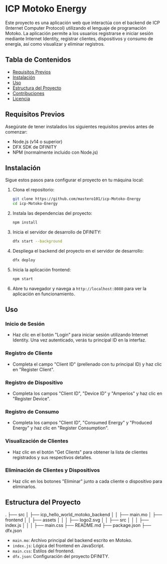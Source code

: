 # ICP Motoko Energy

Este proyecto es una aplicación web que interactúa con el backend de ICP (Internet Computer Protocol) utilizando el lenguaje de programación Motoko. La aplicación permite a los usuarios registrarse e iniciar sesión mediante Internet Identity, registrar clientes, dispositivos y consumo de energía, así como visualizar y eliminar registros.

## Tabla de Contenidos

- [Requisitos Previos](#requisitos-previos)
- [Instalación](#instalación)
- [Uso](#uso)
- [Estructura del Proyecto](#estructura-del-proyecto)
- [Contribuciones](#contribuciones)
- [Licencia](#licencia)

## Requisitos Previos

Asegúrate de tener instalados los siguientes requisitos previos antes de comenzar:

- Node.js (v14 o superior)
- DFX SDK de DFINITY
- NPM (normalmente incluido con Node.js)

## Instalación

Sigue estos pasos para configurar el proyecto en tu máquina local:

1. Clona el repositorio:

    ```bash
    git clone https://github.com/mastero101/icp-Motoko-Energy
    cd icp-Motoko-Energy
    ```

2. Instala las dependencias del proyecto:

    ```bash
    npm install
    ```

3. Inicia el servidor de desarrollo de DFINITY:

    ```bash
    dfx start --background
    ```

4. Despliega el backend del proyecto en el servidor de desarrollo:

    ```bash
    dfx deploy
    ```

5. Inicia la aplicación frontend:

    ```bash
    npm start
    ```

6. Abre tu navegador y navega a `http://localhost:8080` para ver la aplicación en funcionamiento.

## Uso

### Inicio de Sesión

- Haz clic en el botón "Login" para iniciar sesión utilizando Internet Identity. Una vez autenticado, verás tu principal ID en la interfaz.

### Registro de Cliente

- Completa el campo "Client ID" (prellenado con tu principal ID) y haz clic en "Register Client".

### Registro de Dispositivo

- Completa los campos "Client ID", "Device ID" y "Amperios" y haz clic en "Register Device".

### Registro de Consumo

- Completa los campos "Client ID", "Consumed Energy" y "Produced Energy" y haz clic en "Register Consumption".

### Visualización de Clientes

- Haz clic en el botón "Get Clients" para obtener la lista de clientes registrados y sus respectivos detalles.

### Eliminación de Clientes y Dispositivos

- Haz clic en los botones "Eliminar" junto a cada cliente o dispositivo para eliminarlos.

## Estructura del Proyecto

.
├── src
│ ├── icp_hello_world_motoko_backend
│ │ ├── main.mo
│ ├── frontend
│ │ ├── assets
│ │ │ ├── logo2.svg
│ │ ├── src
│ │ │ ├── index.js
│ │ │ ├── main.css
├── README.md
├── package.json
├── dfx.json
- `main.mo`: Archivo principal del backend escrito en Motoko.
- `index.js`: Lógica del frontend en JavaScript.
- `main.css`: Estilos del frontend.
- `dfx.json`: Configuración del proyecto DFINITY.
